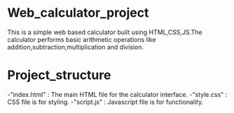 # Web_calculator_project
This is a simple web based calculator built using HTML,CSS,JS.The calculator performs basic arithmetic operations like addition,subtraction,multiplication and division.
# Project_structure
-"index.html" : The main HTML file for the calculator interface.
-"style.css" : CSS file is for styling.
-"script.js" : Javascript file is for functionality.
